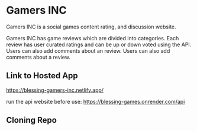 # Gamers INC

Gamers INC is a social games content rating, and discussion website.

Gamers INC has game reviews which are divided into categories. Each review has user curated ratings and can be up or down voted using the API. Users can also add comments about an review. Users can also add comments about a review.

## Link to Hosted App

https://blessing-gamers-inc.netlify.app/

run the api website before use: https://blessing-games.onrender.com/api

## Cloning Repo
